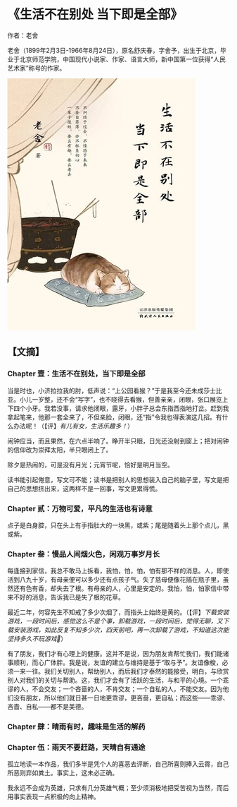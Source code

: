 # 《生活不在别处 当下即是全部》

作者：老舍

老舍（1899年2月3日-1966年8月24日），原名舒庆春，字舍予，出生于北京，毕业于北京师范学院，中国现代小说家、作家、语言大师，新中国第一位获得“人民艺术家”称号的作家。

![](./src/20250619162721.jpg)
## 【文摘】
### Chapter 壹：生活不在别处，当下即是全部

当是时也，小济拉拉我的肘，低声说：“上公园看猴？”于是我至今还未成莎士比亚。小儿一岁整，还不会“写字”，也不晓得去看猴，但善亲亲，闭眼，张口展览上下四个小牙。我若没事，请求他闭眼，露牙，小胖子总会东指西指地打岔。赶到我拿起笔来，他那一套全来了，不但亲脸，闭眼，还“指”令我也得表演这几招。有什么办法呢！（【评】*有儿有女，生活乐趣多！*）

闹钟应当，而且果然，在六点半响了。睁开半只眼，日光还没射到窗上；把对闹钟的信仰改为崇拜太阳，半只眼闭上了。

除夕是热闹的，可是没有月光；元宵节呢，恰好是明月当空。

读书能引起倦意，写文可不能；读书是把别人的思想装入自己的脑子里，写文是把自己的思想挤出来，这两样不是一回事，写文更累得慌。

### Chapter 贰：万物可爱，平凡的生活也有诗意


点子是白身腔，只在头上有手指肚大的一块黑，或紫；尾是随着头上那个点儿，黑或紫。


### Chapter 叁：慢品人间烟火色，闲观万事岁月长

每逢接到家信，我总不敢马上拆看，我怕，怕，怕，怕有那不祥的消息。人，即使活到八九十岁，有母亲便可以多少还有点孩子气。失了慈母便像花插在瓶子里，虽然还有色有香，却失去了根。有母亲的人，心里是安定的。我怕，怕，怕家信中带来不好的消息，告诉我已是失了根的花草。

最近二年，何容先生不知戒了多少次烟了，而指头上始终是黄的。（【评】*下载安装游戏，一段时间后，感觉这么不是个事，卸载游戏，一段时间后，觉得无聊，又下载安装游戏，如此反复不知多少次，四天前吧，再一次卸载了游戏，不知道这次能坚持多久不玩游戏🤣*）

有了朋友，我们才有心理上的健康。这并不是说，因为朋友肯帮忙我们，我们能诸事顺利，而心广体胖。我是说，友谊的建立与维持是基于“取与予”。友谊像梭，必须一来一往。我们关切别人，帮助别人，而后我们才泰然的能接受，明白，与欣赏别人对我们的关切与帮助。这，我们才会有了活跃的生活，与和平的心境。一个乖谬的人，不会交友；一个吝啬的人，不肯交友；一个自私的人，不能交友。因为他们没有朋友，所以他们就日甚一日地更乖谬，更吝啬，更自私；而这些——乖谬、吝啬、自私——都不是美德。

### Chapter 肆：晴雨有时，趣味是生活的解药


### Chapter 伍：雨天不要赶路，天晴自有通途

孤立地读一本作品，我们多半是凭个人的喜恶去评断，自己所喜则捧入云霄，自己所恶则弃如粪土。事实上，这未必正确。

我永远不会成为英雄，只求有几分英雄气概；至少须消极地把受苦视为当然，而后用事实表现一点积极的向上精神。